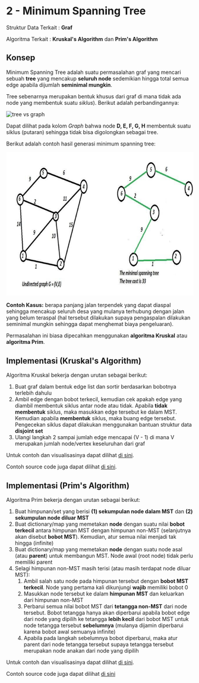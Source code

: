 # 2 - Minimum Spanning Tree

Struktur Data Terkait : **Graf**

Algoritma Terkait : **Kruskal's Algorithm** dan **Prim's Algorithm**

## Konsep

Minimum Spanning Tree adalah suatu permasalahan graf yang mencari sebuah **tree** yang mencakup **seluruh node** sedemikian hingga total semua edge apabila dijumlah **seminimal mungkin**.

Tree sebenarnya merupakan bentuk khusus dari graf di mana tidak ada node yang membentuk suatu *siklus*). Berikut adalah perbandingannya:

![tree vs graph](https://techdifferences.com/wp-content/uploads/2018/03/Untitled-1.jpg)

Dapat dilihat pada kolom *Graph* bahwa node **D, E, F, G, H** membentuk suatu siklus (putaran) sehingga tidak bisa digolongkan sebagai tree.

Berikut adalah contoh hasil generasi minimum spanning tree:

![contoh MST](https://github.com/Yanfiq/Praktikum-SDA-2024/blob/main/10-AlgoritmaLanjut/img/mst.png)

**Contoh Kasus:** berapa panjang jalan terpendek yang dapat diaspal sehingga mencakup seluruh desa yang mulanya terhubung dengan jalan yang belum teraspal (hal tersebut dilakukan supaya pengaspalan dilakukan seminimal mungkin sehingga dapat menghemat biaya pengeluaran).

Permasalahan ini biasa dipecahkan menggunakan **algoritma Kruskal** atau **algoritma Prim**.

## Implementasi (Kruskal's Algorithm)

Algoritma Kruskal bekerja dengan urutan sebagai berikut:

1. Buat graf dalam bentuk edge list dan sortir berdasarkan bobotnya terlebih dahulu
2. Ambil edge dengan bobot terkecil, kemudian cek apakah edge yang diambil membentuk siklus antar node atau tidak. Apabila **tidak membentuk** siklus, maka masukkan edge tersebut ke dalam MST. Kemudian apabila **membentuk** siklus, maka buang edge tersebut. Pengecekan siklus dapat dilakukan menggunakan bantuan struktur data **disjoint set**
3. Ulangi langkah 2 sampai jumlah edge mencapai (V - 1) di mana V merupakan jumlah node/vertex keseluruhan dari graf

Untuk contoh dan visualisasinya dapat dilihat [di sini](https://www.geeksforgeeks.org/kruskals-minimum-spanning-tree-algorithm-greedy-algo-2/).

Contoh source code juga dapat dilihat [di sini](./2-mst-kruskal.cpp).

## Implementasi (Prim's Algorithm)

Algoritma Prim bekerja dengan urutan sebagai berikut:

1. Buat himpunan/set yang berisi **(1) sekumpulan node dalam MST** dan **(2) sekumpulan node diluar MST**
2. Buat dictionary/map yang memetakan **node** dengan suatu nilai **bobot terkecil** antara himpunan MST dengan himpunan non-MST (selanjutnya akan disebut **bobot MST**). Kemudian, atur semua nilai menjadi tak hingga (infinite)
3. Buat dictionary/map yang memetakan **node** dengan suatu node asal (atau **parent**) untuk membangun MST. Node awal (root node) tidak perlu memiliki parent
4. Selagi himpunan non-MST masih terisi (atau masih terdapat node diluar MST):
    1. Ambil salah satu node pada himpunan tersebut dengan **bobot MST terkecil**. Node yang pertama kali dikunjungi **wajib** memiliki bobot 0
    2. Masukkan node tersebut ke dalam **himpunan MST** dan keluarkan dari himpunan non-MST
    3. Perbarui semua nilai bobot MST dari **tetangga non-MST** dari node tersebut. Bobot tetangga hanya akan diperbarui apabila bobot edge dari node yang dipilih ke tetangga **lebih kecil** dari bobot MST untuk node tetangga tersebut **sebelumnya** (mulanya dijamin diperbarui karena bobot awal semuanya infinite)
    4. Apabila pada langkah sebelumnya bobot diperbarui, maka atur parent dari node tetangga tersebut supaya tetangga tersebut merupakan node anakan dari node yang dipilih

Untuk contoh dan visualisasinya dapat dilihat [di sini](https://www.geeksforgeeks.org/prims-minimum-spanning-tree-mst-greedy-algo-5/).

Contoh source code juga dapat dilihat [di sini](./2-mst-prim.cpp)
